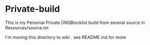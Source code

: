 # Private-build
This is my Personal Private DNSBlocklist build from several source in Resources/source.txt

I'm moving this directory to wiki .
see README.md for more
